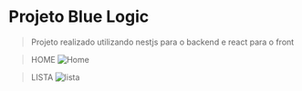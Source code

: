 # Projeto Blue Logic

> Projeto realizado utilizando nestjs para o backend e react para o front

> HOME
![Home](https://github.com/user-attachments/assets/8a14a89e-6d4a-4b53-848d-8365a675b509)

>LISTA
![lista](https://github.com/user-attachments/assets/b55f7235-02f0-462f-9a7b-635f83c307ab)
